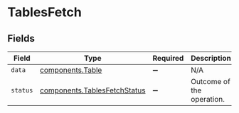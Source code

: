 # TablesFetch


## Fields

| Field                                                                    | Type                                                                     | Required                                                                 | Description                                                              | Example                                                                  |
| ------------------------------------------------------------------------ | ------------------------------------------------------------------------ | ------------------------------------------------------------------------ | ------------------------------------------------------------------------ | ------------------------------------------------------------------------ |
| `data`                                                                   | [components.Table](../../models/shared/table.md)                         | :heavy_minus_sign:                                                       | N/A                                                                      |                                                                          |
| `status`                                                                 | [components.TablesFetchStatus](../../models/shared/tablesfetchstatus.md) | :heavy_minus_sign:                                                       | Outcome of the operation.                                                | created                                                                  |